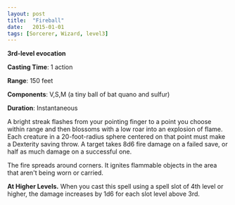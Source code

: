 ```yaml
---
layout: post
title:  "Fireball"
date:   2015-01-01
tags: [Sorcerer, Wizard, level3]
---
```


**3rd-level evocation**

**Casting Time**: 1 action

**Range**: 150 feet

**Components**: V,S,M (a tiny ball of bat quano and sulfur)

**Duration**: Instantaneous

A bright streak flashes from your pointing finger to a point you choose within range and then blossoms with a low roar into an explosion of flame. Each creature in a 20-foot-radius sphere centered on that point must make a Dexterity saving throw. A target takes 8d6 fire damage on a failed save, or half as much damage on a successful one.

The fire spreads around corners. It ignites flammable objects in the area that aren't being worn or carried.

**At Higher Levels.** When you cast this spell using a spell slot of 4th level or higher, the damage increases by 1d6 for each slot level above 3rd.
